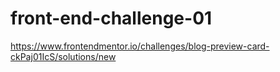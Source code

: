 # front-end-challenge-01
https://www.frontendmentor.io/challenges/blog-preview-card-ckPaj01IcS/solutions/new
